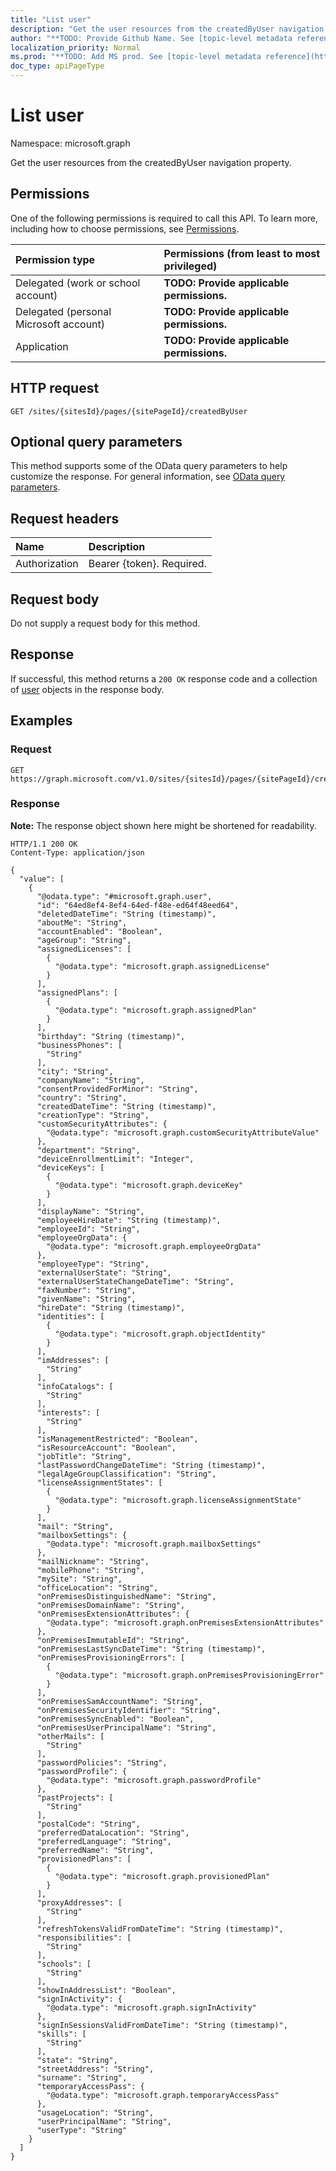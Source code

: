 ```yaml
---
title: "List user"
description: "Get the user resources from the createdByUser navigation property."
author: "**TODO: Provide Github Name. See [topic-level metadata reference](https://msgo.azurewebsites.net/add/document/guidelines/metadata.html#topic-level-metadata)**"
localization_priority: Normal
ms.prod: "**TODO: Add MS prod. See [topic-level metadata reference](https://msgo.azurewebsites.net/add/document/guidelines/metadata.html#topic-level-metadata)**"
doc_type: apiPageType
---
```


# List user
Namespace: microsoft.graph



Get the user resources from the createdByUser navigation property.

## Permissions
One of the following permissions is required to call this API. To learn more, including how to choose permissions, see [Permissions](/graph/permissions-reference).

|Permission type|Permissions (from least to most privileged)|
|:---|:---|
|Delegated (work or school account)|**TODO: Provide applicable permissions.**|
|Delegated (personal Microsoft account)|**TODO: Provide applicable permissions.**|
|Application|**TODO: Provide applicable permissions.**|

## HTTP request

<!-- {
  "blockType": "ignored"
}
-->
``` http
GET /sites/{sitesId}/pages/{sitePageId}/createdByUser
```

## Optional query parameters
This method supports some of the OData query parameters to help customize the response. For general information, see [OData query parameters](/graph/query-parameters).

## Request headers
|Name|Description|
|:---|:---|
|Authorization|Bearer {token}. Required.|

## Request body
Do not supply a request body for this method.

## Response

If successful, this method returns a `200 OK` response code and a collection of [user](../resources/user.md) objects in the response body.

## Examples

### Request
<!-- {
  "blockType": "request",
  "name": "list_user"
}
-->
``` http
GET https://graph.microsoft.com/v1.0/sites/{sitesId}/pages/{sitePageId}/createdByUser
```


### Response
**Note:** The response object shown here might be shortened for readability.
<!-- {
  "blockType": "response",
  "truncated": true,
  "@odata.type": "Collection(microsoft.graph.user)"
}
-->
``` http
HTTP/1.1 200 OK
Content-Type: application/json

{
  "value": [
    {
      "@odata.type": "#microsoft.graph.user",
      "id": "64ed8ef4-8ef4-64ed-f48e-ed64f48eed64",
      "deletedDateTime": "String (timestamp)",
      "aboutMe": "String",
      "accountEnabled": "Boolean",
      "ageGroup": "String",
      "assignedLicenses": [
        {
          "@odata.type": "microsoft.graph.assignedLicense"
        }
      ],
      "assignedPlans": [
        {
          "@odata.type": "microsoft.graph.assignedPlan"
        }
      ],
      "birthday": "String (timestamp)",
      "businessPhones": [
        "String"
      ],
      "city": "String",
      "companyName": "String",
      "consentProvidedForMinor": "String",
      "country": "String",
      "createdDateTime": "String (timestamp)",
      "creationType": "String",
      "customSecurityAttributes": {
        "@odata.type": "microsoft.graph.customSecurityAttributeValue"
      },
      "department": "String",
      "deviceEnrollmentLimit": "Integer",
      "deviceKeys": [
        {
          "@odata.type": "microsoft.graph.deviceKey"
        }
      ],
      "displayName": "String",
      "employeeHireDate": "String (timestamp)",
      "employeeId": "String",
      "employeeOrgData": {
        "@odata.type": "microsoft.graph.employeeOrgData"
      },
      "employeeType": "String",
      "externalUserState": "String",
      "externalUserStateChangeDateTime": "String",
      "faxNumber": "String",
      "givenName": "String",
      "hireDate": "String (timestamp)",
      "identities": [
        {
          "@odata.type": "microsoft.graph.objectIdentity"
        }
      ],
      "imAddresses": [
        "String"
      ],
      "infoCatalogs": [
        "String"
      ],
      "interests": [
        "String"
      ],
      "isManagementRestricted": "Boolean",
      "isResourceAccount": "Boolean",
      "jobTitle": "String",
      "lastPasswordChangeDateTime": "String (timestamp)",
      "legalAgeGroupClassification": "String",
      "licenseAssignmentStates": [
        {
          "@odata.type": "microsoft.graph.licenseAssignmentState"
        }
      ],
      "mail": "String",
      "mailboxSettings": {
        "@odata.type": "microsoft.graph.mailboxSettings"
      },
      "mailNickname": "String",
      "mobilePhone": "String",
      "mySite": "String",
      "officeLocation": "String",
      "onPremisesDistinguishedName": "String",
      "onPremisesDomainName": "String",
      "onPremisesExtensionAttributes": {
        "@odata.type": "microsoft.graph.onPremisesExtensionAttributes"
      },
      "onPremisesImmutableId": "String",
      "onPremisesLastSyncDateTime": "String (timestamp)",
      "onPremisesProvisioningErrors": [
        {
          "@odata.type": "microsoft.graph.onPremisesProvisioningError"
        }
      ],
      "onPremisesSamAccountName": "String",
      "onPremisesSecurityIdentifier": "String",
      "onPremisesSyncEnabled": "Boolean",
      "onPremisesUserPrincipalName": "String",
      "otherMails": [
        "String"
      ],
      "passwordPolicies": "String",
      "passwordProfile": {
        "@odata.type": "microsoft.graph.passwordProfile"
      },
      "pastProjects": [
        "String"
      ],
      "postalCode": "String",
      "preferredDataLocation": "String",
      "preferredLanguage": "String",
      "preferredName": "String",
      "provisionedPlans": [
        {
          "@odata.type": "microsoft.graph.provisionedPlan"
        }
      ],
      "proxyAddresses": [
        "String"
      ],
      "refreshTokensValidFromDateTime": "String (timestamp)",
      "responsibilities": [
        "String"
      ],
      "schools": [
        "String"
      ],
      "showInAddressList": "Boolean",
      "signInActivity": {
        "@odata.type": "microsoft.graph.signInActivity"
      },
      "signInSessionsValidFromDateTime": "String (timestamp)",
      "skills": [
        "String"
      ],
      "state": "String",
      "streetAddress": "String",
      "surname": "String",
      "temporaryAccessPass": {
        "@odata.type": "microsoft.graph.temporaryAccessPass"
      },
      "usageLocation": "String",
      "userPrincipalName": "String",
      "userType": "String"
    }
  ]
}
```

